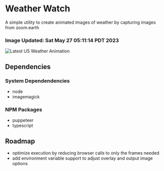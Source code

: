# Weather Watch

A simple utility to create animated images of weather by capturing images from zoom.earth

### Image Updated: Sat May 27 05:11:14 PDT 2023

![Latest US Weather Animation](animations/2023-05-27.webp)

## Dependencies
### System Dependendencies
* node
* imagemagick
### NPM Packages
* puppeteer
* typescript

## Roadmap
* optimize execution by reducing browser calls to only the frames needed
* add environment variable support to adjust overlay and output image options
